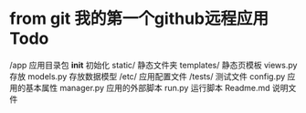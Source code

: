 from git 我的第一个github远程应用 
Todo
=============================================
/app           应用目录包
    __init__   初始化
    static/    静态文件夹
    templates/ 静态页模板
    views.py   存放
    models.py  存放数据模型
/etc/          应用配置文件
/tests/        测试文件
config.py      应用的基本属性
manager.py     应用的外部脚本
run.py         运行脚本
Readme.md      说明文件
